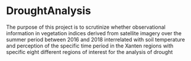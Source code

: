 # DroughtAnalysis
The purpose of this project is to scrutinize whether observational information in vegetation indices derived from satellite imagery over the summer period between 2016 and 2018 interrelated with soil temperature and perception of the specific time period in the Xanten regions with specific eight different regions of interest for the analysis of drought

